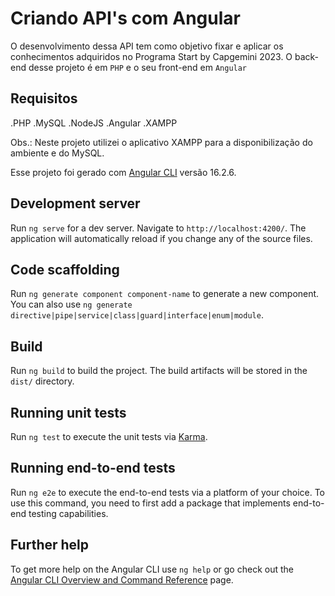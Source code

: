 # Criando API's com Angular

O desenvolvimento dessa API tem como objetivo fixar e aplicar os conhecimentos adquiridos no Programa Start by Capgemini 2023.
O back-end desse projeto é em `PHP` e o seu front-end em `Angular`

## Requisitos

.PHP
.MySQL
.NodeJS
.Angular
.XAMPP

Obs.: Neste projeto utilizei o aplicativo XAMPP para a disponibilização do ambiente e do MySQL.

Esse projeto foi gerado com [Angular CLI](https://github.com/angular/angular-cli) versão 16.2.6.

## Development server

Run `ng serve` for a dev server. Navigate to `http://localhost:4200/`. The application will automatically reload if you change any of the source files.

## Code scaffolding

Run `ng generate component component-name` to generate a new component. You can also use `ng generate directive|pipe|service|class|guard|interface|enum|module`.

## Build

Run `ng build` to build the project. The build artifacts will be stored in the `dist/` directory.

## Running unit tests

Run `ng test` to execute the unit tests via [Karma](https://karma-runner.github.io).

## Running end-to-end tests

Run `ng e2e` to execute the end-to-end tests via a platform of your choice. To use this command, you need to first add a package that implements end-to-end testing capabilities.

## Further help

To get more help on the Angular CLI use `ng help` or go check out the [Angular CLI Overview and Command Reference](https://angular.io/cli) page.
